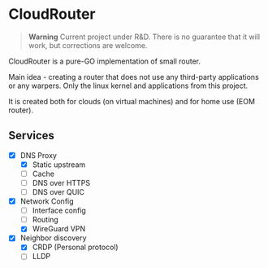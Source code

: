 # CloudRouter

> **Warning**
> Current project under R&D. There is no guarantee that it will work, but corrections are welcome.

CloudRouter is a pure-GO implementation of small router.

Main idea - creating a router that does not use any third-party applications or any warpers. Only the linux kernel and applications from this project.

It is created both for clouds (on virtual machines) and for home use (EOM router).

## Services

* [X] DNS Proxy
  * [X] Static upstream
  * [ ] Cache
  * [ ] DNS over HTTPS
  * [ ] DNS over QUIC
* [X] Network Config
  * [ ] Interface config
  * [ ] Routing
  * [X] WireGuard VPN
* [X] Neighbor discovery
  * [X] CRDP (Personal protocol)
  * [ ] LLDP
